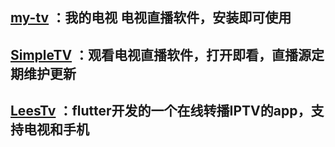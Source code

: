 <h2>
    <a href="https://github.com/lizongying/my-tv">my-tv</a>
    ：我的电视 电视直播软件，安装即可使用
</h2>

<h2>
    <a href="https://github.com/Potato-66/SimpleTV">SimpleTV</a>
    ：观看电视直播软件，打开即看，直播源定期维护更新
</h2>
<h2>
    <a href="https://github.com/liyijun0417/LeesTv">LeesTv</a>
    ：flutter开发的一个在线转播IPTV的app，支持电视和手机
</h2>

